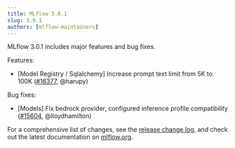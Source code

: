 ```yaml
---
title: MLflow 3.0.1
slug: 3.0.1
authors: [mlflow-maintainers]
---
```


MLflow 3.0.1 includes major features and bug fixes.

Features:

- [Model Registry / Sqlalchemy] Increase prompt text limit from 5K to 100K ([#16377](https://github.com/mlflow/mlflow/pull/16377), @harupy)

Bug fixes:

- [Models] Fix bedrock provider, configured inference profile compatibility ([#15604](https://github.com/mlflow/mlflow/pull/15604), @lloydhamilton)

For a comprehensive list of changes, see the [release change log](https://github.com/mlflow/mlflow/releases/tag/v3.0.1), and check out the latest documentation on [mlflow.org](http://mlflow.org/).
